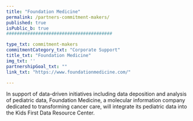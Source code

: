 ```yaml
---
title: "Foundation Medicine"
permalink: /partners-commitment-makers/
published: true
isPublic_b: true
########################################

type_txt: commitment-makers
commitmentCategory_txt: "Corporate Support"
title_txt: "Foundation Medicine"
img_txt: ''
partnershipGoal_txt: ""
link_txt: "https://www.foundationmedicine.com/"

---
```


In support of data-driven initiatives including data deposition and analysis of pediatric data, Foundation Medicine, a molecular information company dedicated to transforming cancer care,  will integrate its pediatric data into the Kids First Data Resource Center.